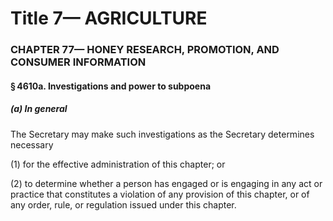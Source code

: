 
# Title 7— AGRICULTURE
### CHAPTER 77— HONEY RESEARCH, PROMOTION, AND CONSUMER INFORMATION
#### § 4610a. Investigations and power to subpoena
##### (a) In general

The Secretary may make such investigations as the Secretary determines necessary

(1) for the effective administration of this chapter; or

(2) to determine whether a person has engaged or is engaging in any act or practice that constitutes a violation of any provision of this chapter, or of any order, rule, or regulation issued under this chapter.
